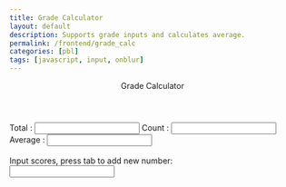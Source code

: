 ```yaml
---
title: Grade Calculator
layout: default
description: Supports grade inputs and calculates average. 
permalink: /frontend/grade_calc
categories: [pbl]
tags: [javascript, input, onblur]
---
```


<div class="container bg-primary">
    <header class="pb-3 mb-4 border-bottom border-primary text-dark">
        <span class="fs-4">Grade Calculator</span>
    </header>
    Total   : <input type="number" name="total" id="total" readonly/>
    Count   : <input type="number" name="count" id="count" readonly/>
    Average : <input type="number" name="average" id="average" readonly/>
    <br><br>
    Input scores, press tab to add new number:
    <div id="scores">
        <input onblur="calculator()" type="text" name="score" id="score0"/><br>
        <!-- javascript generated inputs -->
    </div>
</div>

<script>
    const scoresContainer = document.getElementById("scores");

    function newInputLine(index) {
        // Prepare new input line
        var input = document.createElement("input");  // input element
        var br = document.createElement("br");  // line break element
        // Setup input line attributes
        input.setAttribute('onblur', "calculator()");
        input.setAttribute('type', "text");
        input.setAttribute('name', "score");
        input.setAttribute('id', "score" + index);
        // Add input and line break to page
        scoresContainer.appendChild(input);
        scoresContainer.appendChild(br);
        // Set cursor focus to new element
        document.getElementById("score" + index).focus();
    }

    function calculator(){
        var total = 0;  // running total
        var array = document.getElementsByName('score'); // setup array of scores
        for(var i = 0; i < array.length; i++){  // iterate through all matching input element
            if(parseInt(array[i].value))  // convert to int and 
                total += parseInt(array[i].value);  // running total update
        }
        // setup totals
        document.getElementById('total').value = total;
        document.getElementById('count').value = array.length;
        document.getElementById('average').value = total / array.length;
        // make a new input line
        newInputLine(array.length);
    }

</script>